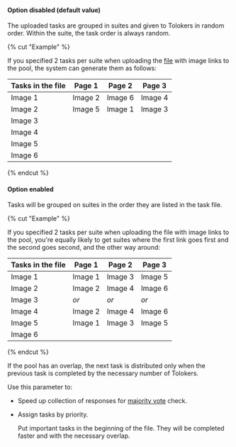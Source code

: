 #### Option disabled (default value)

The uploaded tasks are grouped in suites and given to Tolokers in random order. Within the suite, the task order is always random.

{% cut "Example" %}

If you specified 2 tasks per suite when uploading the [file](../../../../glossary.md#tsv) with image links to the pool, the system can generate them as follows:

Tasks in the file | Page 1 | Page 2 | Page 3
----- | ----- | ----- | -----
Image 1 | Image 2 | Image 6 | Image 4
Image 2 | Image 5 | Image 1 | Image 3
Image 3 |  |  |
Image 4 |  |  |
Image 5 |  |  |
Image 6 |  |  |

{% endcut %}

#### Option enabled

Tasks will be grouped on suites in the order they are listed in the task file.

{% cut "Example" %}

If you specified 2 tasks per suite when uploading the file with image links to the pool, you're equally likely to get suites where the first link goes first and the second goes second, and the other way around:

Tasks in the file | Page 1 | Page 2 | Page 3
----- | ----- | ----- | -----
Image 1 | Image 1 | Image 3 | Image 5
Image 2 | Image 2 | Image 4 | Image 6
Image 3 | _or_ | _or_ | _or_
Image 4 | Image 2 | Image 4 | Image 6
Image 5 | Image 1 | Image 3 | Image 5
Image 6 |  |  |

{% endcut %}

If the pool has an overlap, the next task is distributed only when the previous task is completed by the necessary number of Tolokers.

Use this parameter to:

- Speed up collection of responses for [majority vote](../../../../guide/concepts/mvote.md) check.

- Assign tasks by priority.

    Put important tasks in the beginning of the file. They will be completed faster and with the necessary overlap.